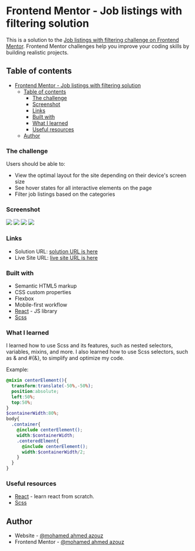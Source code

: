 # Frontend Mentor - Job listings with filtering solution

This is a solution to the [Job listings with filtering challenge on Frontend Mentor](https://www.frontendmentor.io/challenges/job-listings-with-filtering-ivstIPCt). Frontend Mentor challenges help you improve your coding skills by building realistic projects. 

## Table of contents

- [Frontend Mentor - Job listings with filtering solution](#frontend-mentor---job-listings-with-filtering-solution)
  - [Table of contents](#table-of-contents)
    - [The challenge](#the-challenge)
    - [Screenshot](#screenshot)
    - [Links](#links)
    - [Built with](#built-with)
    - [What I learned](#what-i-learned)
    - [Useful resources](#useful-resources)
  - [Author](#author)




### The challenge

Users should be able to:

- View the optimal layout for the site depending on their device's screen size
- See hover states for all interactive elements on the page
- Filter job listings based on the categories


### Screenshot

![](./screenshot1.jpg)
![](./screenshot2.jpg)
![](./screenshot3.jpg)
![](./screenshot4.jpg)

### Links

- Solution URL: [solution URL is here](https://mohamedA122ouz.github.io/jobList)
- Live Site URL: [live site URL is here](https://github.com/mohamedA122ouz/jobList)


### Built with

- Semantic HTML5 markup
- CSS custom properties
- Flexbox
- Mobile-first workflow
- [React](https://reactjs.org/) - JS library
- [Scss](https://sass-lang.com/documentation/)

### What I learned

I learned how to use Scss and its features, such as nested selectors, variables, mixins, and more. I also learned how to use Scss selectors, such as & and #{&}, to simplify and optimize my code.

Example:
``` scss
@mixin centerElement(){
  transform:translate(-50%,-50%);
  position:absolute;
  left:50%;
  top:50%;
}
$containerWidth:80%;
body{
  .container{
    @include centerElement();
    width:$containerWidth;
    .centeredElment{
      @include centerElement();
      width:$containerWidth/2;
    }
  }
}
```


### Useful resources

- [React](https://react.dev/) - learn react from scratch.
- [Scss](https://sass-lang.com/documentation/)

## Author

- Website - [@mohamed ahmed azouz](https://mohameda122ouz.github.io/coursera-work/RAAM)
- Frontend Mentor - [@mohamed ahmed azouz](https://www.frontendmentor.io/profile/mohamedA122ouz)

